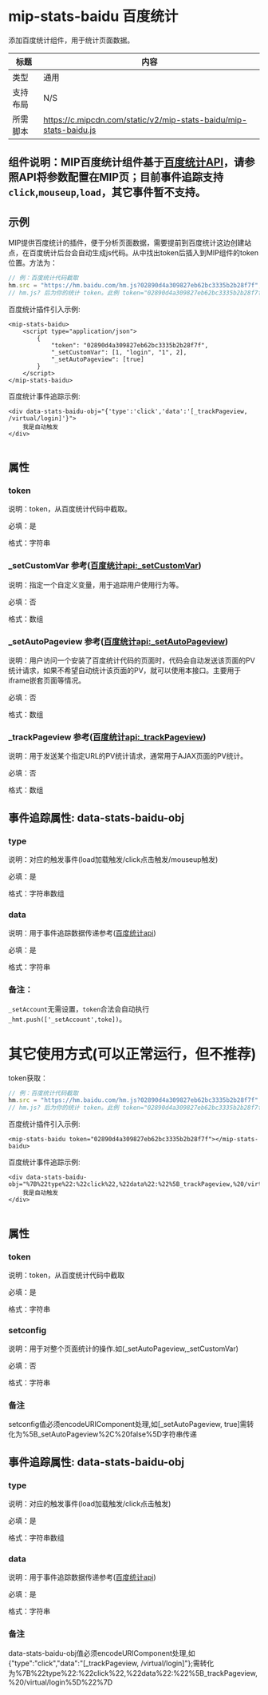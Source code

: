 # mip-stats-baidu 百度统计

添加百度统计组件，用于统计页面数据。

标题|内容
----|----
类型| 通用
支持布局|N/S
所需脚本|https://c.mipcdn.com/static/v2/mip-stats-baidu/mip-stats-baidu.js

## 组件说明：MIP百度统计组件基于[百度统计API](http://tongji.baidu.com/open/api/more)，请参照API将参数配置在MIP页；目前事件追踪支持`click`,`mouseup`,`load`，其它事件暂不支持。

## 示例

MIP提供百度统计的插件，便于分析页面数据，需要提前到百度统计这边创建站点，在百度统计后台会自动生成js代码。从中找出token后插入到MIP组件的token
位置。方法为：

``` javascript
// 例：百度统计代码截取
hm.src = "https://hm.baidu.com/hm.js?02890d4a309827eb62bc3335b2b28f7f";
// hm.js? 后为你的统计 token。此例 token="02890d4a309827eb62bc3335b2b28f7f"
```

百度统计插件引入示例:

```
<mip-stats-baidu>
    <script type="application/json">
        {
            "token": "02890d4a309827eb62bc3335b2b28f7f",
            "_setCustomVar": [1, "login", "1", 2],
            "_setAutoPageview": [true]
        }
    </script>
</mip-stats-baidu>

```

百度统计事件追踪示例:

```
<div data-stats-baidu-obj="{'type':'click','data':'[_trackPageview, /virtual/login]'}">
    我是自动触发
</div>
 
```

## 属性

### token

说明：token，从百度统计代码中截取。

必填：是

格式：字符串

### _setCustomVar 参考([百度统计api:_setCustomVar](http://tongji.baidu.com/open/api/more?p=ref_setCustomVar))

说明：指定一个自定义变量，用于追踪用户使用行为等。

必填：否

格式：数组

### _setAutoPageview 参考([百度统计api:_setAutoPageview](http://tongji.baidu.com/open/api/more?p=ref_setAutoPageview))

说明：用户访问一个安装了百度统计代码的页面时，代码会自动发送该页面的PV统计请求，如果不希望自动统计该页面的PV，就可以使用本接口。主要用于iframe嵌套页面等情况。

必填：否

格式：数组

### _trackPageview 参考([百度统计api:_trackPageview](http://tongji.baidu.com/open/api/more?p=ref_trackPageview))

说明：用于发送某个指定URL的PV统计请求，通常用于AJAX页面的PV统计。

必填：否

格式：数组


## 事件追踪属性: data-stats-baidu-obj

### type

说明：对应的触发事件(load加载触发/click点击触发/mouseup触发)

必填：是

格式：字符串数组


### data

说明：用于事件追踪数据传递参考([百度统计api](http://tongji.baidu.com/open/api/))

必填：是

格式：字符串

### 备注：

`_setAccount`无需设置，`token`合法会自动执行`_hmt.push(['_setAccount',toke])`。


# 其它使用方式(可以正常运行，但不推荐)

token获取：

``` javascript
// 例：百度统计代码截取
hm.src = "https://hm.baidu.com/hm.js?02890d4a309827eb62bc3335b2b28f7f";
// hm.js? 后为你的统计 token。此例 token="02890d4a309827eb62bc3335b2b28f7f"
```


百度统计插件引入示例:

```
<mip-stats-baidu token="02890d4a309827eb62bc3335b2b28f7f"></mip-stats-baidu>

```

百度统计事件追踪示例:

```
<div data-stats-baidu-obj="%7B%22type%22:%22click%22,%22data%22:%22%5B_trackPageview,%20/virtual/login%5D%22%7D">
    我是自动触发
</div>
 
```

## 属性

### token

说明：token，从百度统计代码中截取

必填：是

格式：字符串


### setconfig

说明：用于对整个页面统计的操作.如(_setAutoPageview,_setCustomVar)

必填：否

格式：字符串

### 备注

setconfig值必须encodeURIComponent处理,如[_setAutoPageview, true]需转化为%5B_setAutoPageview%2C%20false%5D字符串传递


## 事件追踪属性: data-stats-baidu-obj

### type

说明：对应的触发事件(load加载触发/click点击触发)

必填：是

格式：字符串数组


### data

说明：用于事件追踪数据传递参考([百度统计api](http://tongji.baidu.com/open/api/))

必填：是

格式：字符串

### 备注

data-stats-baidu-obj值必须encodeURIComponent处理,如{"type":"click","data":"[_trackPageview, /virtual/login]"};需转化为%7B%22type%22:%22click%22,%22data%22:%22%5B_trackPageview,%20/virtual/login%5D%22%7D

